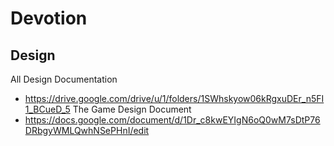 # Devotion
 
## Design
All Design Documentation
- https://drive.google.com/drive/u/1/folders/1SWhskyow06kRgxuDEr_n5FI1_BCueD_5
The Game Design Document
- https://docs.google.com/document/d/1Dr_c8kwEYIgN6oQ0wM7sDtP76DRbgyWMLQwhNSePHnI/edit
